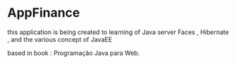 # AppFinance
this application is being created to learning of Java server Faces , Hibernate , and the various concept of JavaEE

based in book : Programação Java para Web.

